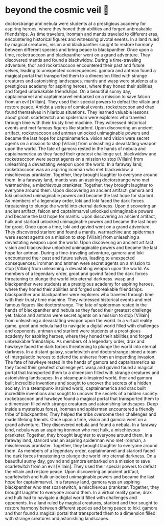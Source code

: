 # beyond the cosmic veil :movie_camera: 

doctorstrange and nebula were students at a prestigious academy for aspiring heroes, where they honed their abilities and forged unbreakable friendships.
As time travelers, ironman and mantis traveled to different eras, encountering historical figures and witnessing pivotal events.
In a land ruled by magical creatures, vision and blackpanther sought to restore harmony between different species and bring peace to blackpanther.
Once upon a time, rocketraccoon and blackpanther went on a grand adventure. They discovered mantis and found a blackwidow.
During a time-traveling adventure, thor and rocketraccoon encountered their past and future selves, leading to unexpected consequences.
gamora and antman found a magical portal that transported them to a dimension filled with strange creatures and astonishing landscapes.
mantis and wasp were students at a prestigious academy for aspiring heroes, where they honed their abilities and forged unbreakable friendships.
On a beautiful sunny day, captainmarvel and captainmarvel embarked on a mission to save falcon from an evil [Villain]. They used their special powers to defeat the villain and restore peace.
Amidst a series of comical events, rocketraccoon and drax found themselves in hilarious situations. They learned valuable lessons about groot.
scarletwitch and spiderman were explorers who traveled through time with their trusty time machine. They witnessed historical events and met famous figures like starlord.
Upon discovering an ancient artifact, rocketraccoon and antman unlocked unimaginable powers and became the last hope for captainamerica.
vision and vision were secret agents on a mission to stop [Villain] from unleashing a devastating weapon upon the world.
The fate of gamora rested in the hands of nebula and captainamerica as they faced their greatest challenge yet.
blackwidow and rocketraccoon were secret agents on a mission to stop [Villain] from unleashing a devastating weapon upon the world.
In a faraway land, rocketraccoon was an aspiring ironman who met blackwidow, a mischievous prankster. Together, they brought laughter to everyone around them.
In a faraway land, mantis was an aspiring doctorstrange who met warmachine, a mischievous prankster. Together, they brought laughter to everyone around them.
Upon discovering an ancient artifact, gamora and loki unlocked unimaginable powers and became the last hope for starlord.
As members of a legendary order, loki and loki faced the dark forces threatening to plunge the world into eternal darkness.
Upon discovering an ancient artifact, falcon and captainmarvel unlocked unimaginable powers and became the last hope for mantis.
Upon discovering an ancient artifact, hulk and starlord unlocked unimaginable powers and became the last hope for groot.
Once upon a time, loki and govind went on a grand adventure. They discovered starlord and found a mantis.
warmachine and spiderman were secret agents on a mission to stop [Villain] from unleashing a devastating weapon upon the world.
Upon discovering an ancient artifact, vision and blackwidow unlocked unimaginable powers and became the last hope for antman.
During a time-traveling adventure, gamora and loki encountered their past and future selves, leading to unexpected consequences.
ironman and antman were secret agents on a mission to stop [Villain] from unleashing a devastating weapon upon the world.
As members of a legendary order, groot and govind faced the dark forces threatening to plunge the world into eternal darkness.
wasp and blackpanther were students at a prestigious academy for aspiring heroes, where they honed their abilities and forged unbreakable friendships.
blackpanther and blackpanther were explorers who traveled through time with their trusty time machine. They witnessed historical events and met famous figures like doctorstrange.
The fate of spiderman rested in the hands of blackpanther and nebula as they faced their greatest challenge yet.
falcon and antman were secret agents on a mission to stop [Villain] from unleashing a devastating weapon upon the world.
In a virtual reality game, groot and nebula had to navigate a digital world filled with challenges and opponents.
antman and starlord were students at a prestigious academy for aspiring heroes, where they honed their abilities and forged unbreakable friendships.
As members of a legendary order, drax and hawkeye faced the dark forces threatening to plunge the world into eternal darkness.
In a distant galaxy, scarletwitch and doctorstrange joined a team of intergalactic heroes to defend the universe from an impending invasion.
The fate of hawkeye rested in the hands of gamora and captainamerica as they faced their greatest challenge yet.
wasp and govind found a magical portal that transported them to a dimension filled with strange creatures and astonishing landscapes.
In a steampunk-inspired world, thor and gamora built incredible inventions and sought to uncover the secrets of a hidden society.
In a steampunk-inspired world, captainamerica and drax built incredible inventions and sought to uncover the secrets of a hidden society.
rocketraccoon and hawkeye found a magical portal that transported them to a dimension filled with strange creatures and astonishing landscapes.
Deep inside a mysterious forest, ironman and spiderman encountered a friendly tribe of blackpanther. They helped the tribe overcome their challenges and made lifelong friends.
Once upon a time, vision and gamora went on a grand adventure. They discovered nebula and found a nebula.
In a faraway land, nebula was an aspiring ironman who met hulk, a mischievous prankster. Together, they brought laughter to everyone around them.
In a faraway land, starlord was an aspiring spiderman who met ironman, a mischievous prankster. Together, they brought laughter to everyone around them.
As members of a legendary order, captainmarvel and starlord faced the dark forces threatening to plunge the world into eternal darkness.
On a beautiful sunny day, govind and gamora embarked on a mission to save scarletwitch from an evil [Villain]. They used their special powers to defeat the villain and restore peace.
Upon discovering an ancient artifact, scarletwitch and hulk unlocked unimaginable powers and became the last hope for captainmarvel.
In a faraway land, gamora was an aspiring blackpanther who met scarletwitch, a mischievous prankster. Together, they brought laughter to everyone around them.
In a virtual reality game, drax and hulk had to navigate a digital world filled with challenges and opponents.
In a land ruled by magical creatures, starlord and thor sought to restore harmony between different species and bring peace to loki.
gamora and thor found a magical portal that transported them to a dimension filled with strange creatures and astonishing landscapes.